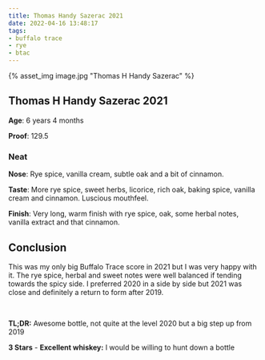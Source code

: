 ```yaml
---
title: Thomas Handy Sazerac 2021
date: 2022-04-16 13:48:17
tags:
- buffalo trace
- rye
- btac
---
```



{% asset_img image.jpg "Thomas H Handy Sazerac" %}


## Thomas H Handy Sazerac 2021
**Age**: 6 years 4 months

**Proof**: 129.5

### Neat

**Nose**: Rye spice, vanilla cream, subtle oak and a bit of cinnamon.

**Taste**: More rye spice, sweet herbs, licorice, rich oak, baking spice, vanilla cream and cinnamon. Luscious mouthfeel.

**Finish**: Very long, warm finish with rye spice, oak, some herbal notes, vanilla extract and that cinnamon.

## Conclusion

This was my only big Buffalo Trace score in 2021 but I was very happy with it. The rye spice, herbal and sweet notes were well balanced if tending towards the spicy side. I preferred 2020 in a side by side but 2021 was close and definitely a return to form after 2019.

&nbsp;

**TL;DR:** Awesome bottle, not quite at the level 2020 but a big step up from 2019

**3 Stars** - **Excellent whiskey:** I would be willing to hunt down a bottle



